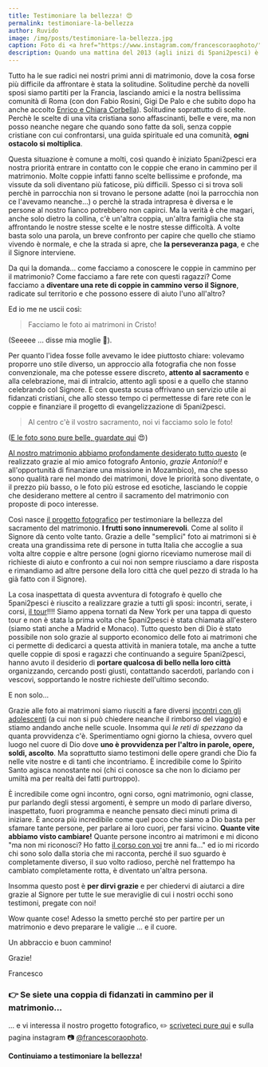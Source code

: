 ```yaml
---
title: Testimoniare la bellezza! 😍
permalink: testimoniare-la-bellezza
author: Ruvido
image: /img/posts/testimoniare-la-bellezza.jpg
caption: Foto di <a href="https://www.instagram.com/francescoraophoto/">Francesco Rao</a>
description: Quando una mattina del 2013 (agli inizi di 5pani2pesci) è nata l'idea di testimoniare la bellezza del sacramento del matrimonio attraverso le fotografie ai matrimoni, mai e poi mai (!) avremmo pensato di arrivare fino a qui... con questa foto desideriamo festeggiare 100 matrimoni 🎉🎉🎉 di testimonianza attraverso la fotografia, raccontandovi anche come sono andate effettivamente le cose e perchè lo facciamo. 
---
```


Tutto ha le sue radici nei nostri primi anni di matrimonio, dove la cosa forse più difficile da affrontare è stata la solitudine. Solitudine perchè da novelli sposi siamo partiti per la Francia, lasciando amici e la nostra bellissima comunità di Roma (con don Fabio Rosini, Gigi De Palo e che subito dopo ha anche accolto [Enrico e Chiara Corbella](http://5p2p.it/chiara-corbella-petrillo)). Solitudine soprattutto di scelte. Perchè le scelte di una vita cristiana sono affascinanti, belle e vere, ma non posso neanche negare che quando sono fatte da soli, senza coppie cristiane con cui confrontarsi, una guida spirituale ed una comunità, **ogni ostacolo si moltiplica**.

Questa situazione è comune a molti,  così quando è iniziato 5pani2pesci era nostra priorità entrare in contatto con le coppie che erano in cammino per il matrimonio. Molte coppie infatti fanno scelte bellissime e profonde, ma vissute da soli diventano più faticose, più difficili. Spesso ci si trova soli perchè in parrocchia non si trovano le persone adatte (noi la parrocchia non ce l'avevamo neanche...) o perchè la strada intrapresa è diversa e le persone al nostro fianco potrebbero non capirci. Ma la verità è che magari, anche solo dietro la collina, c'è un'altra coppia, un'altra famiglia che sta affrontando le nostre stesse scelte e le nostre stesse difficoltà. A volte basta solo una parola, un breve confronto per capire che quello che stiamo vivendo è normale, e che la strada si apre, che **la perseveranza paga**, e che il Signore interviene.

Da qui la domanda... come facciamo a conoscere le coppie in cammino per il matrimonio? Come facciamo a fare rete con questi ragazzi? Come facciamo a **diventare una rete di coppie in cammino verso il Signore**, radicate sul territorio e che possono essere di aiuto l'uno all'altro?

Ed io me ne uscii così:

> Facciamo le foto ai matrimoni in Cristo!

(Seeeee ... disse mia moglie 🤣).

Per quanto l'idea fosse folle avevamo le idee piuttosto chiare: volevamo proporre uno stile diverso, un approccio alla fotografia che non fosse convenzionale, ma che potesse essere discreto, **attento al sacramento** e alla celebrazione, mai di intralcio, attento agli sposi e a quello che stanno celebrando col Signore. E con questa scusa offrivano  un servizio utile ai fidanzati cristiani,  che allo stesso tempo ci permettesse di fare rete con le coppie  e finanziare il progetto di evangelizzazione di 5pani2pesci.

> Al centro c'è il vostro sacramento, noi vi facciamo solo le foto!

([E le foto sono pure belle, guardate qui](https://www.instagram.com/francescoraophoto/) 😍)

[Al nostro matrimonio abbiamo profondamente desiderato tutto questo](http://5p2p.it/2013/04/24/wedding-plan-francescano.html) (e realizzato grazie al mio amico fotografo Antonio, *grazie Antonio!!* e all'opportunità di finanziare una missione in Mozambico), ma che spesso sono qualità rare nel mondo dei matrimoni, dove le priorità sono diventate, o il prezzo più basso, o le foto più estrose ed esotiche, lasciando le coppie che desiderano mettere al centro il sacramento del matrimonio con proposte di poco interesse.

Così nasce [il progetto fotografico](http://weddings.5p2p.it) per testimoniare la bellezza del sacramento del matrimonio. **I frutti sono innumerevoli**. Come al solito il Signore dà cento volte tanto. Grazie a delle "semplici" foto ai matrimoni si è creata una grandissima rete di persone in tutta Italia che accoglie a sua volta altre coppie e altre persone (ogni giorno riceviamo numerose mail di richieste di aiuto e confronto a cui noi non sempre riusciamo a dare risposta e rimandiamo ad altre persone della loro città che quel pezzo di strada lo ha già fatto con il Signore).

La cosa inaspettata di questa avventura di fotografo è quello che 5pani2pesci è riuscito a realizzare grazie a tutti gli sposi: incontri, serate, i corsi, [il tour](http://5p2p.it/tour)!!!! Siamo appena tornati da New York per una tappa di questo tour e non è stata la prima volta che 5pani2pesci è stata chiamata all'estero (siamo stati anche a Madrid e Monaco). Tutto questo ben di Dio è stato possibile non solo grazie al supporto economico delle foto ai matrimoni che ci permette di dedicarci a questa attività in maniera totale, ma anche a tutte quelle coppie di sposi e ragazzi che continuando a seguire 5pani2pesci, hanno avuto il desiderio di **portare qualcosa di bello nella loro città** organizzando, cercando posti giusti, contattando sacerdoti, parlando con i vescovi, sopportando le nostre richieste dell'ultimo secondo.

E non solo...

Grazie alle foto ai matrimoni siamo riusciti a fare diversi [incontri con gli adolescenti](https://www.youtube.com/watch?v=UW6mMyzKTFA) (a cui non si può chiedere neanche il rimborso del viaggio) e stiamo andando anche nelle scuole. Insomma qui _le reti di spezzano_ da quanta provvidenza c'è. Sperimentiamo ogni giorno la chiesa, ovvero quel luogo nel cuore di Dio dove **uno è provvidenza per l'altro in parole, opere, soldi, ascolto**. Ma soprattutto siamo testimoni delle opere grandi che Dio fa nelle vite nostre e di tanti che incontriamo. È incredibile come lo Spirito Santo agisca nonostante noi (chi ci conosce sa che non lo diciamo per umiltà ma per realtà dei fatti purtroppo).

È incredibile come ogni incontro, ogni corso, ogni matrimonio, ogni classe, pur parlando degli stessi argomenti, è sempre un modo di parlare diverso, inaspettato, fuori programma e neanche pensato dieci minuti prima di iniziare. È ancora più incredibile come quel poco che siamo a Dio basta per sfamare tante persone, per parlare ai loro cuori, per farsi vicino. **Quante vite abbiamo visto cambiare!** Quante persone incontro ai matrimoni e mi dicono "ma non mi riconosci? Ho fatto [il corso con voi](http://5p2p.it/tour) tre anni fa..." ed io mi ricordo chi sono solo dalla storia che mi racconta, perché il suo sguardo è completamente diverso, il suo volto radioso, perchè nel frattempo ha cambiato completamente rotta, è diventato un'altra persona.

Insomma questo post è **per dirvi grazie** e per chiedervi di aiutarci a dire grazie al Signore per tutte le sue meraviglie di cui i nostri occhi sono testimoni, pregate con noi!

Wow quante cose! Adesso la smetto perché sto per partire per un matrimonio e devo preparare le valigie ... e il cuore.

Un abbraccio e buon cammino!

Grazie!

Francesco

### 👉 Se siete una coppia di fidanzati in cammino per il matrimonio... 
... e vi interessa il nostro progetto fotografico, ✏️ [scriveteci pure qui](http://weddings.5p2p.it) e sulla pagina instagram 📷 [@francescoraophoto](https://www.instagram.com/francescoraophoto/). 

**Continuiamo a testimoniare la bellezza!**
